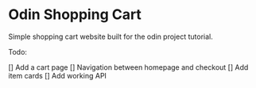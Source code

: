 # Odin Shopping Cart

Simple shopping cart website built for the odin project tutorial.

Todo:

[] Add a cart page
[] Navigation between homepage and checkout
[] Add item cards
[] Add working API